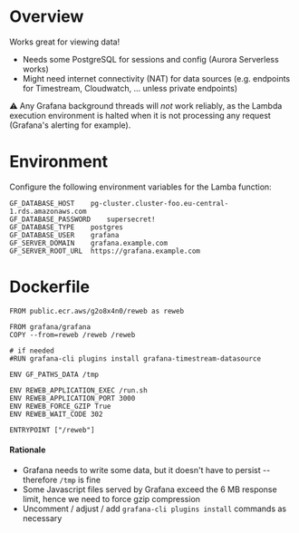 # Overview

Works great for viewing data!

- Needs some PostgreSQL for sessions and config (Aurora Serverless works)
- Might need internet connectivity (NAT) for data sources (e.g. endpoints for Timestream, Cloudwatch, ... unless private endpoints)

⚠️ Any Grafana background threads will *not* work reliably, as the Lambda execution environment is halted when it is not processing
any request (Grafana's alerting for example).

# Environment

Configure the following environment variables for the Lamba function:
```
GF_DATABASE_HOST	pg-cluster.cluster-foo.eu-central-1.rds.amazonaws.com
GF_DATABASE_PASSWORD	supersecret!
GF_DATABASE_TYPE	postgres
GF_DATABASE_USER	grafana
GF_SERVER_DOMAIN	grafana.example.com
GF_SERVER_ROOT_URL	https://grafana.example.com
```

# Dockerfile

```
FROM public.ecr.aws/g2o8x4n0/reweb as reweb

FROM grafana/grafana
COPY --from=reweb /reweb /reweb

# if needed
#RUN grafana-cli plugins install grafana-timestream-datasource

ENV GF_PATHS_DATA /tmp

ENV REWEB_APPLICATION_EXEC /run.sh
ENV REWEB_APPLICATION_PORT 3000
ENV REWEB_FORCE_GZIP True
ENV REWEB_WAIT_CODE 302

ENTRYPOINT ["/reweb"]
```

#### Rationale

- Grafana needs to write some data, but it doesn't have to persist -- therefore `/tmp` is fine
- Some Javascript files served by Grafana exceed the 6 MB response limit, hence we need to force gzip compression
- Uncomment / adjust / add `grafana-cli plugins install` commands as necessary

